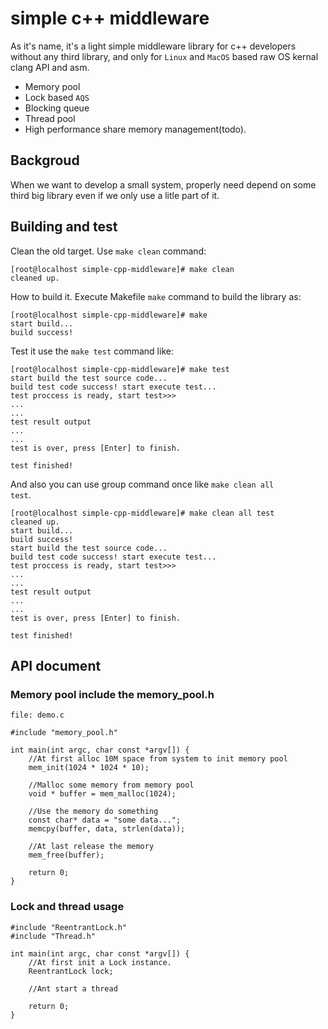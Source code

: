 # simple c++ middleware

As it's name, it's a light simple middleware library for c++ developers without any third library, and only for <code>Linux</code> and <code>MacOS</code> based raw OS kernal clang API and asm.

* Memory pool
* Lock based <code>AQS</code>
* Blocking queue
* Thread pool
* High performance share memory management(todo).

## Backgroud
When we want to develop a small system, properly need depend on some third big library even if we only use a litle part of it.

## Building and test

Clean the old target. Use <code>make clean</code> command:
```
[root@localhost simple-cpp-middleware]# make clean
cleaned up.
```

How to build it. Execute Makefile <code>make</code> command to build the library as:
```
[root@localhost simple-cpp-middleware]# make
start build...
build success!
```

Test it use the <code>make test</code> command like:

```
[root@localhost simple-cpp-middleware]# make test
start build the test source code...
build test code success! start execute test...
test proccess is ready, start test>>>
...
...
test result output
...
...
test is over, press [Enter] to finish.

test finished!
```
And also you can use group command once like <code>make clean all test</code>.
```
[root@localhost simple-cpp-middleware]# make clean all test
cleaned up.
start build...
build success!
start build the test source code...
build test code success! start execute test...
test proccess is ready, start test>>>
...
...
test result output
...
...
test is over, press [Enter] to finish.

test finished!
```

## API document
### Memory pool include the memory_pool.h
```
file: demo.c

#include "memory_pool.h"

int main(int argc, char const *argv[]) {
    //At first alloc 10M space from system to init memory pool
    mem_init(1024 * 1024 * 10);

    //Malloc some memory from memory pool
    void * buffer = mem_malloc(1024);

    //Use the memory do something
    const char* data = "some data...";
    memcpy(buffer, data, strlen(data));

    //At last release the memory
    mem_free(buffer);

    return 0;
}
```
### Lock and thread usage
```
#include "ReentrantLock.h"
#include "Thread.h"

int main(int argc, char const *argv[]) {
    //At first init a Lock instance.
    ReentrantLock lock;

    //Ant start a thread

    return 0;
}
```
